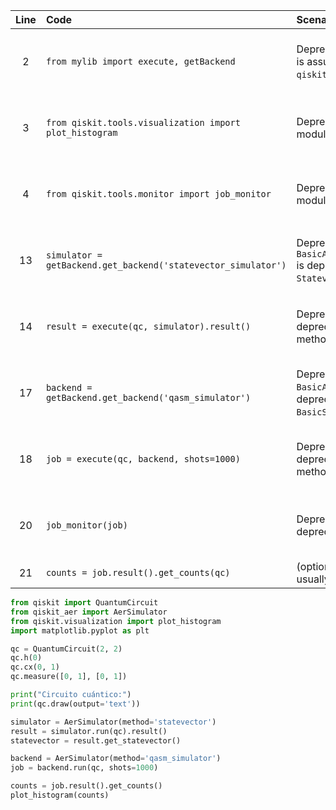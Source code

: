| Line | Code | Scenario | Reference | Artifact | Refactoring |
| :--: | :--- | :------- | :-------: | :------- | :---------- |
| 2 | `from mylib import execute, getBackend` | Deprecation -> Custom simulator interface `mylib` is assumed to wrap deprecated `qiskit.Aer` or `qiskit.BasicAer`. | qrn_notax_ddbb-4194776d-c578-4b79-8dc6-9c5e286bc808 | mylib.execute, mylib.getBackend | `from qiskit_aer import AerSimulator` |
| 3 | `from qiskit.tools.visualization import plot_histogram` | Deprecation -> The `qiskit.tools.visualization` module is deprecated. | qrn_notax_ddbb-b8601747-ed0a-4488-b998-af8f180f99be | qiskit.tools.visualization | `from qiskit.visualization import plot_histogram` |
| 4 | `from qiskit.tools.monitor import job_monitor` | Deprecation -> The `qiskit.tools.monitor` module is deprecated. | qrn_notax_ddbb-d88871b4-b5fd-45b3-b435-712e13d39ff9 | qiskit.tools.monitor.job_monitor | |
| 13 | `simulator = getBackend.get_backend('statevector_simulator')` | Deprecation -> `BasicAer.get_backend('statevector_simulator')` is deprecated, replace with `AerSimulator` or `Statevector`. | qrn_notax_ddbb-4194776d-c578-4b79-8dc6-9c5e286bc808 | getBackend.get_backend | `simulator = AerSimulator(method='statevector')` |
| 14 | `result = execute(qc, simulator).result()` | Deprecation -> The `execute` function is deprecated. Simulators now have a `.run()` method. | qrn_notax_ddbb-2125b2ad-3e2e-494b-b0de-816d0703f19c | execute | `result = simulator.run(qc).result()` |
| 17 | `backend = getBackend.get_backend('qasm_simulator')` | Deprecation -> `BasicAer.get_backend('qasm_simulator')` is deprecated, replace with `AerSimulator` or `BasicSimulator`. | qrn_notax_ddbb-4194776d-c578-4b79-8dc6-9c5e286bc808 | getBackend.get_backend | `backend = AerSimulator(method='qasm_simulator')` |
| 18 | `job = execute(qc, backend, shots=1000)` | Deprecation -> The `execute` function is deprecated. Simulators now have a `.run()` method. | qrn_notax_ddbb-2125b2ad-3e2e-494b-b0de-816d0703f19c | execute | `job = backend.run(qc, shots=1000)` |
| 20 | `job_monitor(job)` | Deprecation -> The `job_monitor` function is deprecated. | qrn_notax_ddbb-d88871b4-b5fd-45b3-b435-712e13d39ff9 | job_monitor | |
| 21 | `counts = job.result().get_counts(qc)` | (optional) Changed -> The `get_counts()` method usually does not require the circuit argument. | IK | get_counts | `counts = job.result().get_counts()` |


```python
from qiskit import QuantumCircuit
from qiskit_aer import AerSimulator
from qiskit.visualization import plot_histogram
import matplotlib.pyplot as plt

qc = QuantumCircuit(2, 2)
qc.h(0)
qc.cx(0, 1)
qc.measure([0, 1], [0, 1])

print("Circuito cuántico:")
print(qc.draw(output='text'))

simulator = AerSimulator(method='statevector')
result = simulator.run(qc).result()
statevector = result.get_statevector()

backend = AerSimulator(method='qasm_simulator')
job = backend.run(qc, shots=1000)

counts = job.result().get_counts()
plot_histogram(counts)
```